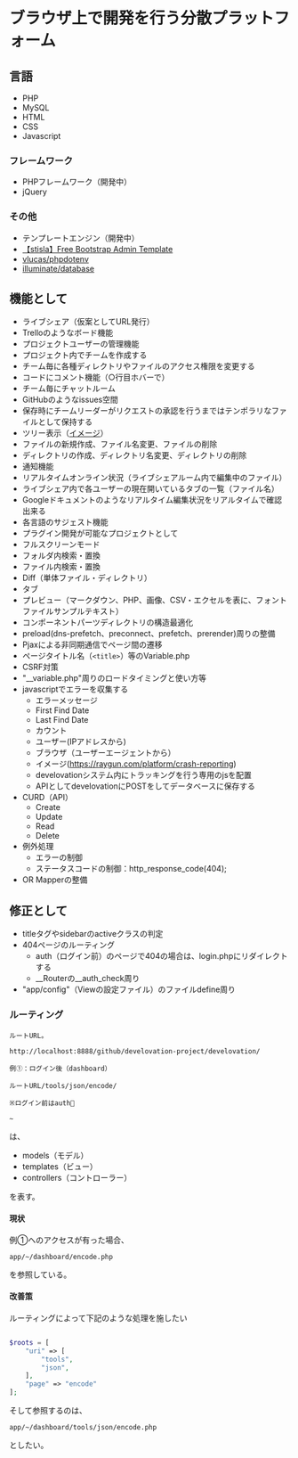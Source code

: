# ブラウザ上で開発を行う分散プラットフォーム

## 言語

- PHP
- MySQL
- HTML
- CSS
- Javascript

### フレームワーク

- PHPフレームワーク（開発中）
- jQuery

### その他

- テンプレートエンジン（開発中）
- [【stisla】Free Bootstrap Admin Template](https://getstisla.com/)
- [vlucas/phpdotenv](https://github.com/vlucas/phpdotenv)
- [illuminate/database](https://github.com/illuminate/database)

##  機能として

- ライブシェア（仮案としてURL発行）
- Trelloのようなボード機能
- プロジェクトユーザーの管理機能
- プロジェクト内でチームを作成する
- チーム毎に各種ディレクトリやファイルのアクセス権限を変更する
- コードにコメント機能（○行目ホバーで）
- チーム毎にチャットルーム
- GitHubのようなissues空間
- 保存時にチームリーダーがリクエストの承認を行うまではテンポラリなファイルとして保持する
- ツリー表示（[イメージ](https://www.bootstrapdash.com/demo/connect-plus/jquery/template/demo_1/pages/ui-features/treeview.html)）
- ファイルの新規作成、ファイル名変更、ファイルの削除
- ディレクトリの作成、ディレクトリ名変更、ディレクトリの削除
- 通知機能
- リアルタイムオンライン状況（ライブシェアルーム内で編集中のファイル）
- ライブシェア内で各ユーザーの現在開いているタブの一覧（ファイル名）
- Googleドキュメントのようなリアルタイム編集状況をリアルタイムで確認出来る
- 各言語のサジェスト機能
- プラグイン開発が可能なプロジェクトとして
- フルスクリーンモード
- フォルダ内検索・置換
- ファイル内検索・置換
- Diff（単体ファイル・ディレクトリ）
- タブ
- プレビュー（マークダウン、PHP、画像、CSV・エクセルを表に、フォントファイルサンプルテキスト）
- コンポーネントパーツディレクトリの構造最適化
- preload(dns-prefetch、preconnect、prefetch、prerender)周りの整備
- Pjaxによる非同期通信でページ間の遷移
- ページタイトル名（`<title>`）等のVariable.php
- CSRF対策
- "__variable.php"周りのロードタイミングと使い方等
- javascriptでエラーを収集する
    - エラーメッセージ
    - First Find Date
    - Last Find Date
    - カウント
    - ユーザー(IPアドレスから)
    - ブラウザ（ユーザーエージェントから）
    - イメージ(https://raygun.com/platform/crash-reporting)
    - develovationシステム内にトラッキングを行う専用のjsを配置
    - APIとしてdevelovationにPOSTをしてデータベースに保存する
- CURD（API）
    - Create
    - Update
    - Read
    - Delete
- 例外処理
    - エラーの制御
    - ステータスコードの制御：http_response_code(404);
- OR Mapperの整備

## 修正として

- titleタグやsidebarのactiveクラスの判定
- 404ページのルーティング
    - auth（ログイン前）のページで404の場合は、login.phpにリダイレクトする
    - __Routerの__auth_check周り
- "app/config"（Viewの設定ファイル）のファイルdefine周り

### ルーティング

```
ルートURL。

http://localhost:8888/github/develovation-project/develovation/
```

```
例①：ログイン後（dashboard）

ルートURL/tools/json/encode/

※ログイン前はauth
```

```
~
```

は、

- models（モデル）
- templates（ビュー）
- controllers（コントローラー）

を表す。

#### 現状

例①へのアクセスが有った場合、

```
app/~/dashboard/encode.php
```

を参照している。


#### 改善策

ルーティングによって下記のような処理を施したい

```php

$roots = [
    "uri" => [
        "tools",
        "json",
    ],
    "page" => "encode"
];

```

そして参照するのは、

```
app/~/dashboard/tools/json/encode.php
```

としたい。
